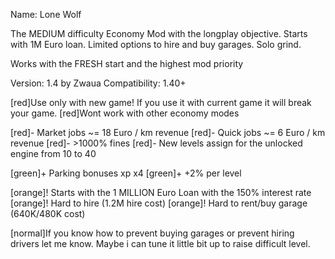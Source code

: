 Name: Lone Wolf

The MEDIUM difficulty Economy Mod with the longplay objective.
Starts with 1M Euro loan.
Limited options to hire and buy garages.
Solo grind.

Works with the FRESH start and the highest mod priority

Version: 1.4 by Zwaua
Compatibility: 1.40+

[red]Use only with new game! If you use it with current game it will break your game.
[red]Wont work with other economy modes

[red]- Market jobs ~= 18 Euro / km revenue
[red]- Quick jobs ~= 6 Euro / km revenue
[red]- >1000% fines
[red]- New levels assign for the unlocked engine from 10 to 40

[green]+ Parking bonuses xp x4
[green]+ +2% per level

[orange]! Starts with the 1 MILLION Euro Loan with the 150% interest rate
[orange]! Hard to hire (1.2M hire cost)
[orange]! Hard to rent/buy garage (640K/480K cost)

[normal]If you know how to prevent buying garages or prevent hiring drivers let me know. Maybe i can tune it little bit up to raise difficult level.
